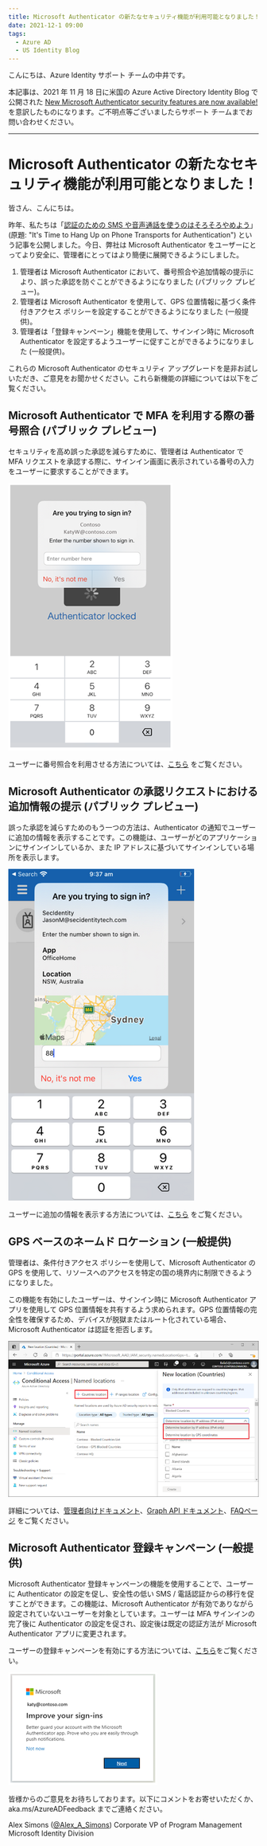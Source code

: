 ```yaml
---
title: Microsoft Authenticator の新たなセキュリティ機能が利用可能となりました！
date: 2021-12-1 09:00
tags:
  - Azure AD
  - US Identity Blog
---
```


こんにちは、Azure Identity サポート チームの中井です。

本記事は、2021 年 11 月 18 日に米国の Azure Active Directory Identity Blog で公開された [New Microsoft Authenticator security features are now available!](https://techcommunity.microsoft.com/t5/azure-active-directory-identity/new-microsoft-authenticator-security-features-are-now-available/ba-p/2464386) を意訳したものになります。ご不明点等ございましたらサポート チームまでお問い合わせください。

----

# Microsoft Authenticator の新たなセキュリティ機能が利用可能となりました！

皆さん、こんにちは。

昨年、私たちは「[認証のための SMS や音声通話を使うのはそろそろやめよう](https://techcommunity.microsoft.com/t5/azure-active-directory-identity/it-s-time-to-hang-up-on-phone-transports-for-authentication/ba-p/1751752)」(原題: "It's Time to Hang Up on Phone Transports for Authentication") という記事を公開しました。今日、弊社は Microsoft Authenticator をユーザーにとってより安全に、管理者にとってはより簡便に展開できるようにしました。

1. 管理者は Microsoft Authenticator において、番号照合や追加情報の提示により、誤った承認を防ぐことができるようになりました (パブリック プレビュー)。
2. 管理者は Microsoft Authenticator を使用して、GPS 位置情報に基づく条件付きアクセス ポリシーを設定することができるようになりました (一般提供)。
3. 管理者は「登録キャンペーン」機能を使用して、サインイン時に Microsoft Authenticator を設定するようユーザーに促すことができるようになりました (一般提供)。

これらの Microsoft Authenticator のセキュリティ アップグレードを是非お試しいただき、ご意見をお聞かせください。これら新機能の詳細については以下をご覧ください。

## Microsoft Authenticator で MFA を利用する際の番号照合 (パブリック プレビュー)

セキュリティを高め誤った承認を減らすために、管理者は Authenticator で MFA リクエストを承認する際に、サインイン画面に表示されている番号の入力をユーザーに要求することができます。

![図1 - 番号の照合](./new-authenticator-security-features/fig1.png)

ユーザーに番号照合を利用させる方法については、[こちら](https://aka.ms/numbermatchdoc) をご覧ください。

## Microsoft Authenticator の承認リクエストにおける追加情報の提示 (パブリック プレビュー)

誤った承認を減らすためのもう一つの方法は、Authenticator の通知でユーザーに追加の情報を表示することです。この機能は、ユーザーがどのアプリケーションにサインインしているか、また IP アドレスに基づいてサインインしている場所を表示します。

![図 2 - 通知内に番号照合と併せて追加情報を提示](./new-authenticator-security-features/fig2.png)

ユーザーに追加の情報を表示する方法については、[こちら](https://aka.ms/additionalcontextdoc) をご覧ください。

## GPS ベースのネームド ロケーション (一般提供)

管理者は、条件付きアクセス ポリシーを使用して、Microsoft Authenticator の GPS を使用して、リソースへのアクセスを特定の国の境界内に制限できるようになりました。

この機能を有効にしたユーザーは、サインイン時に Microsoft Authenticator アプリを使用して GPS 位置情報を共有するよう求められます。GPS 位置情報の完全性を確保するため、デバイスが脱獄またはルート化されている場合、Microsoft Authenticator は認証を拒否します。

![図 3 – GPO 座標を利用してネームドロケーションを追加](./new-authenticator-security-features/fig3.png)

詳細については、[管理者向けドキュメント](https://docs.microsoft.com/ja-jp/azure/active-directory/conditional-access/location-condition)、[Graph API ドキュメント](https://docs.microsoft.com/ja-jp/graph/api/resources/countrynamedlocation?view=graph-rest-1.0)、[FAQページ](https://support.microsoft.com/en-us/account-billing/common-problems-with-the-microsoft-authenticator-app-12d283d1-bcef-4875-9ae5-ac360e2945dd) をご覧ください。

## Microsoft Authenticator 登録キャンペーン (一般提供)

Microsoft Authenticator 登録キャンペーンの機能を使用することで、ユーザーに Authenticator の設定を促し、安全性の低い SMS / 電話認証からの移行を促すことができます。この機能は、Microsoft Authenticator が有効でありながら設定されていないユーザーを対象としています。ユーザーは MFA サインインの完了後に Authenticator の設定を促され、設定後は既定の認証方法が Microsoft Authenticator アプリに変更されます。

ユーザーの登録キャンペーンを有効にする方法については、[こちら](https://docs.microsoft.com/ja-jp/azure/active-directory/authentication/how-to-mfa-registration-campaign)をご覧ください。

![登録キャンペーンの有効化](./new-authenticator-security-features/fig4.png)

皆様からのご意見をお待ちしております。以下にコメントをお寄せいただくか、 aka.ms/AzureADFeedback までご連絡ください。

Alex Simons ([@Alex_A_Simons](https://twitter.com/Alex_A_Simons))
Corporate VP of Program Management
Microsoft Identity Division
